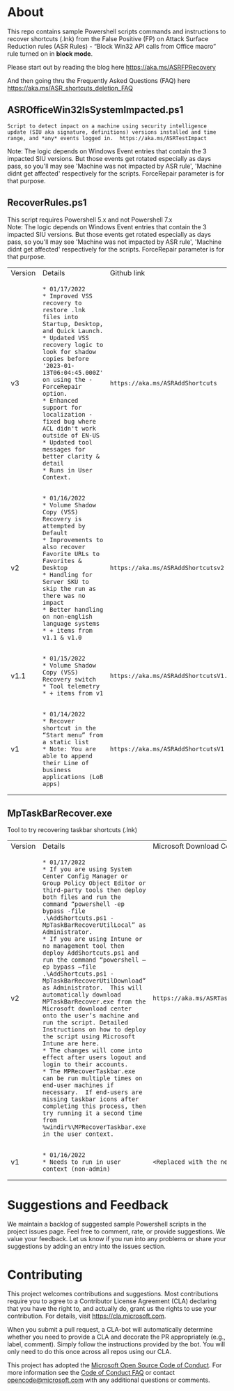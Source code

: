 # About

This repo contains sample Powershell scripts commands and instructions to recover shortcuts (.lnk) from the False Positive (FP) on Attack Surface Reduction rules (ASR Rules) - “Block Win32 API calls from Office macro” rule turned on in **block mode**. 

Please start out by reading the blog here https://aka.ms/ASRFPRecovery

And then going thru the Frequently Asked Questions (FAQ) here https://aka.ms/ASR_shortcuts_deletion_FAQ 

## ASROfficeWin32IsSystemImpacted.ps1
    Script to detect impact on a machine using security intelligence update (SIU aka signature, definitions) versions installed and time range, and *any* events logged in.  https://aka.ms/ASRTestImpact
Note:  The logic depends on Windows Event entries that contain the 3 impacted SIU versions. But those events get rotated especially as days pass, so you'll may see 'Machine was not impacted by ASR rule', 'Machine didnt get affected' respectively for the scripts. ForceRepair parameter is for that purpose.

## RecoverRules.ps1

This script requires Powershell 5.x and not Powershell 7.x\
Note:  The logic depends on Windows Event entries that contain the 3 impacted SIU versions. But those events get rotated especially as days pass, so you'll may see 'Machine was not impacted by ASR rule', 'Machine didnt get affected' respectively for the scripts. ForceRepair parameter is for that purpose.

<table>
<tr>
<td> Version</td> <td> Details </td> <td> Github link </td>
</tr>
<tr>
<td> v3 </td>
<td>


```
* 01/17/2022
* Improved VSS recovery to restore .lnk files into Startup, Desktop, and Quick Launch.
* Updated VSS recovery logic to look for shadow copies before '2023-01-13T06:04:45.000Z' on using the -ForceRepair option.
* Enhanced support for localization - fixed bug where ACL didn't work outside of EN-US
* Updated tool messages for better clarity & detail
* Runs in User Context.
```


</td>

<td>

```
https://aka.ms/ASRAddShortcuts

```

</td>
</tr>

<tr>
<td> v2  </td>
<td>


```
* 01/16/2022
* Volume Shadow Copy (VSS) Recovery is attempted by Default 
* Improvements to also recover Favorite URLs to Favorites & Desktop
* Handling for Server SKU to skip the run as there was no impact
* Better handling on non-english language systems
* + items from v1.1 & v1.0
```


</td>

</td>

<td>

```
https://aka.ms/ASRAddShortcutsv2
```

</td>

</tr>
<tr>
<td> v1.1  </td>
<td>


```
* 01/15/2022
* Volume Shadow Copy (VSS) Recovery switch
* Tool telemetry
* + items from v1
```

</td>

</td>

<td>

```
https://aka.ms/ASRAddShortcutsV1.1
```

</td>
</tr>
<tr>
<td> v1 </td>
<td>


```
* 01/14/2022
* Recover shortcut in the “Start menu” from a static list
* Note: You are able to append their Line of business applications (LoB apps)
```


</td>
<td>

```
https://aka.ms/ASRAddShortcutsV1
```

</td>
</tr>
</table>

## MpTaskBarRecover.exe
Tool to try recovering taskbar shortcuts (.lnk)

<table>
<tr>
<td> Version</td> <td> Details </td> <td> Microsoft Download Center link  </td>
</tr>
<tr>
<td> v2 </td>
<td>


```
* 01/17/2022
* If you are using System Center Config Manager or Group Policy Object Editor or third-party tools then deploy both files and run the command “powershell -ep bypass -file .\AddShortcuts.ps1 -MpTaskBarRecoverUtilLocal” as Administrator.
* If you are using Intune or no management tool then deploy AddShortcuts.ps1 and run the command “powershell –ep bypass –file .\AddShortcuts.ps1 -MpTaskBarRecoverUtilDownload” as Administrator.  This will automatically download MPTaskBarRecover.exe from the Microsoft download center onto the user’s machine and run the script. Detailed Instructions on how to deploy the script using Microsoft Intune are here. 
* The changes will come into effect after users logout and login to their accounts.
* The MPRecoverTaskbar.exe can be run multiple times on end-user machines if necessary.  If end-users are missing taskbar icons after completing this process, then try running it a second time from %windir%\MPRecoverTaskbar.exe in the user context.
```


</td>

<td>

```
https://aka.ms/ASRTaskBarRepairTool

```

</td>
</tr>

<tr>
<td> v1  </td>
<td>


```
* 01/16/2022
* Needs to run in user context (non-admin) 
```


</td>

</td>

<td>

```
<Replaced with the new version>
```

</td>


</tr>
</table>


# Suggestions and Feedback

We maintain a backlog of suggested sample Powershell scripts in the project issues page. Feel free to comment, rate, or provide suggestions. We value your feedback. Let us know if you run into any problems or share your suggestions by adding an entry into the issues section.

# Contributing

This project welcomes contributions and suggestions.  Most contributions require you to agree to a
Contributor License Agreement (CLA) declaring that you have the right to, and actually do, grant us
the rights to use your contribution. For details, visit https://cla.microsoft.com.

When you submit a pull request, a CLA-bot will automatically determine whether you need to provide
a CLA and decorate the PR appropriately (e.g., label, comment). Simply follow the instructions
provided by the bot. You will only need to do this once across all repos using our CLA.

This project has adopted the [Microsoft Open Source Code of Conduct](https://opensource.microsoft.com/codeofconduct/).
For more information see the [Code of Conduct FAQ](https://opensource.microsoft.com/codeofconduct/faq/) or
contact [opencode@microsoft.com](mailto:opencode@microsoft.com) with any additional questions or comments.
